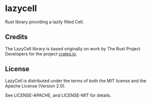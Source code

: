 # lazycell

Rust library providing a lazily filled Cell.

## Credits

The LazyCell library is based originally on work by The Rust Project Developers
for the project [crates.io](https://github.com/rust-lang/crates.io).

## License

LazyCell is distributed under the terms of both the MIT license and the Apache
License (Version 2.0).

See LICENSE-APACHE, and LICENSE-MIT for details.
